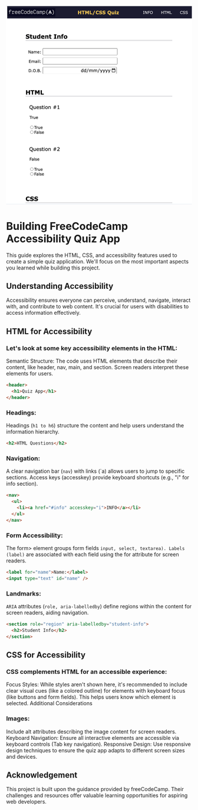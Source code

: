 ![Accessibility Quiz Project](accessibility_quiz_app.png)
# Building FreeCodeCamp Accessibility Quiz App
This guide explores the HTML, CSS, and accessibility features used to create a simple quiz application. We'll focus on the most important aspects you learned while building this project.

## Understanding Accessibility

Accessibility ensures everyone can perceive, understand, navigate, interact with, and contribute to web content. It's crucial for users with disabilities to access information effectively.

## HTML for Accessibility

### Let's look at some key accessibility elements in the HTML:

Semantic Structure: The code uses HTML elements that describe their content, like header, nav, main, and section. Screen readers interpret these elements for users.

```html
<header>
  <h1>Quiz App</h1>
</header>
```

### Headings: 
Headings (`h1 to h6`) structure the content and help users understand the information hierarchy.

```html
<h2>HTML Questions</h2>
```

### Navigation:
 A clear navigation bar (`nav`) with links (`a) allows users to jump to specific sections. Access keys (accesskey) provide keyboard shortcuts (e.g., "i" for info section).

```html
<nav>
  <ul>
    <li><a href="#info" accesskey="i">INFO</a></li>
  </ul>
</nav>
```

### Form Accessibility: 
The form> element groups form fields `input, select, textarea). Labels` `(label)` are associated with each field using the for attribute for screen readers.

```html
<label for="name">Name:</label>
<input type="text" id="name" />
```

### Landmarks: 
`ARIA` attributes (`role, aria-labelledby`) define regions within the content for screen readers, aiding navigation.

```html
<section role="region" aria-labelledby="student-info">
  <h2>Student Info</h2>
</section>
```

## CSS for Accessibility

### CSS complements HTML for an accessible experience:

Focus Styles: While styles aren't shown here, it's recommended to include clear visual cues (like a colored outline) for elements with keyboard focus (like buttons and form fields). This helps users know which element is selected.
Additional Considerations

### Images: 
Include alt attributes describing the image content for screen readers.
Keyboard Navigation: Ensure all interactive elements are accessible via keyboard controls (Tab key navigation).
Responsive Design: Use responsive design techniques to ensure the quiz app adapts to different screen sizes and devices.

## Acknowledgement

This project is built upon the guidance provided by freeCodeCamp. Their challenges and resources offer valuable learning opportunities for aspiring web developers.